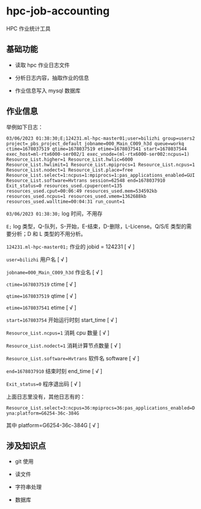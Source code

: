 # hpc-job-accounting

HPC 作业统计工具

## 基础功能

- 读取 hpc 作业日志文件

- 分析日志内容，抽取作业的信息

- 作业信息写入 mysql 数据库

## 作业信息

举例如下日志：

```
03/06/2023 01:38:30;E;124231.ml-hpc-master01;user=bilizhi group=users2 project=_pbs_project_default jobname=000_Main_C009_h3d queue=workq ctime=1678037519 qtime=1678037519 etime=1678037541 start=1678037544 exec_host=ml-rtx6000-ser002/1 exec_vnode=(ml-rtx6000-ser002:ncpus=1) Resource_List.higher=1 Resource_List.hwlic=6000 Resource_List.hwlimit=1 Resource_List.mpiprocs=1 Resource_List.ncpus=1 Resource_List.nodect=1 Resource_List.place=free Resource_List.select=1:ncpus=1:mpiprocs=1:pas_applications_enabled=GUI Resource_List.software=Hvtrans session=62548 end=1678037910 Exit_status=0 resources_used.cpupercent=135 resources_used.cput=00:06:49 resources_used.mem=534592kb resources_used.ncpus=1 resources_used.vmem=1362688kb resources_used.walltime=00:04:31 run_count=1
```

`03/06/2023 01:38:30;` log 时间，不用存

`E;` log 类型，Q-队列，S-开始，E-结束，D-删除，L-License。Q/S/E 类型的需要分析；D 和 L 类型的不用分析。

`124231.ml-hpc-master01;` 作业的 jobid = 124231 [ √ ]

`user=bilizhi` 用户名 [ √ ]

`jobname=000_Main_C009_h3d` 作业名 [ √ ]

`ctime=1678037519` ctime [ √ ]

`qtime=1678037519` qtime [ √ ]

`etime=1678037541` etime [ √ ]

`start=167803754` 开始运行时刻 start_time [ √ ]

`Resource_List.ncpus=1` 消耗 cpu 数量 [ √ ]

`Resource_List.nodect=1` 消耗计算节点数量 [ √ ]

`Resource_List.software=Hvtrans` 软件名 software [ √ ]

`end=1678037910` 结束时刻 end_time [ √ ]

`Exit_status=0` 程序退出码 [ √ ]


上面日志里没有，其他日志有的：

`Resource_List.select=3:ncpus=36:mpiprocs=36:pas_applications_enabled=Dyna:platform=G6254-36c-384G` 

其中 platform=G6254-36c-384G [ √ ]

## 涉及知识点

- git 使用

- 读文件

- 字符串处理

- 数据库
